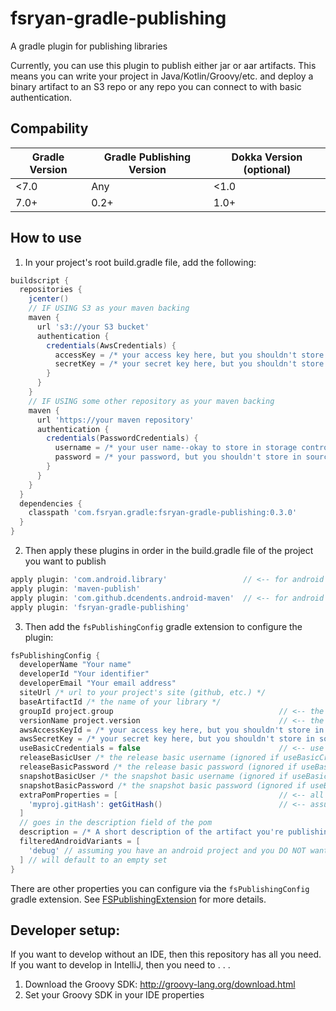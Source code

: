 # fsryan-gradle-publishing
A gradle plugin for publishing libraries

Currently, you can use this plugin to publish either jar or aar artifacts. This means you can write your project in Java/Kotlin/Groovy/etc. and deploy a binary artifact to an S3 repo or any repo you can connect to with basic authentication.

## Compability

| Gradle Version | Gradle Publishing Version | Dokka Version (optional) |
|--|--|--|
| <7.0 | Any | <1.0 |
| 7.0+ | 0.2+ | 1.0+ |

## How to use
1. In your project's root build.gradle file, add the following:
```groovy
buildscript {
  repositories {
    jcenter()
    // IF USING S3 as your maven backing
    maven {
      url 's3://your S3 bucket'
      authentication {
        credentials(AwsCredentials) {
          accessKey = /* your access key here, but you shouldn't store in source control */
          secretKey = /* your secret key here, but you shouldn't store in source control */
        }
      }
    }
    // IF USING some other repository as your maven backing
    maven {
      url 'https://your maven repository'
      authentication {
        credentials(PasswordCredentials) {
          username = /* your user name--okay to store in storage control */
          password = /* your password, but you shouldn't store in source control */
        }
      }
    }
  }
  dependencies {
    classpath 'com.fsryan.gradle:fsryan-gradle-publishing:0.3.0'
  }
}
```
2. Then apply these plugins in order in the build.gradle file of the project you want to publish
```groovy
apply plugin: 'com.android.library'                 // <-- for android only use 'java' or 'java-library' for java/kotlin/groovy
apply plugin: 'maven-publish'
apply plugin: 'com.github.dcendents.android-maven'  // <-- for android only
apply plugin: 'fsryan-gradle-publishing'
```
3. Then add the `fsPublishingConfig` gradle extension to configure the plugin:
```groovy
fsPublishingConfig {
  developerName "Your name"
  developerId "Your identifier"
  developerEmail "Your email address"
  siteUrl /* url to your project's site (github, etc.) */
  baseArtifactId /* the name of your library */
  groupId project.group                                     // <-- the group name (such as com.fsryan)
  versionName project.version                               // <-- the version name (such as semantic version 1.0.3)
  awsAccessKeyId = /* your access key here, but you shouldn't store in source control */
  awsSecretKey = /* your secret key here, but you shouldn't store in source control */
  useBasicCredentials = false                               // <-- use true if you need to use basic credentials, false by default
  releaseBasicUser /* the release basic username (ignored if useBasicCredentials = false) */
  releaseBasicPassword /* the release basic password (ignored if useBasicCredentials = false) */ 
  snapshotBasicUser /* the snapshot basic username (ignored if useBasicCredentials = false) */ 
  snapshotBasicPassword /* the snapshot basic password (ignored if useBasicCredentials = false) */
  extraPomProperties = [                                    // <-- all of the extra pom properties to add
    'myproj.gitHash': getGitHash()                          // <-- assuming you can get the git hash
  ]
  // goes in the description field of the pom
  description = /* A short description of the artifact you're publishing */
  filteredAndroidVariants = [
    'debug' // assuming you have an android project and you DO NOT want to publish the debug variant
  ] // will default to an empty set
}
```
There are other properties you can configure via the `fsPublishingConfig` gradle extension. See [FSPublishingExtension](src/main/groovy/com/fsryan/gradle/FSPublishingExtension.groovy) for more details.


## Developer setup:
If you want to develop without an IDE, then this repository has all you need.
If you want to develop in IntelliJ, then you need to . . .
1. Download the Groovy SDK: http://groovy-lang.org/download.html
2. Set your Groovy SDK in your IDE properties
